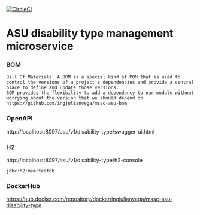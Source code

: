 [![CircleCI](https://circleci.com/gh/ingjulianvega/mssc-asu-disability-type.svg?style=svg)](https://circleci.com/gh/ingjulianvega/mssc-asu-disability-type)

# ASU disability type management microservice

### BOM

```
Bill Of Materials. A BOM is a special kind of POM that is used to control the versions of a project's dependencies and provide a central place to define and update those versions. 
BOM provides the flexibility to add a dependency to our module without worrying about the version that we should depend on
https://github.com/ingjulianvega/mssc-asu-bom
```

### OpenAPI

http://localhost:8097/asu/v1/disability-type/swagger-ui.html

### H2

http://localhost:8097/asu/v1/disability-type/h2-console

```
jdbc:h2:mem:testdb
```

### DockerHub

https://hub.docker.com/repository/docker/ingjulianvega/mssc-asu-disability-type
